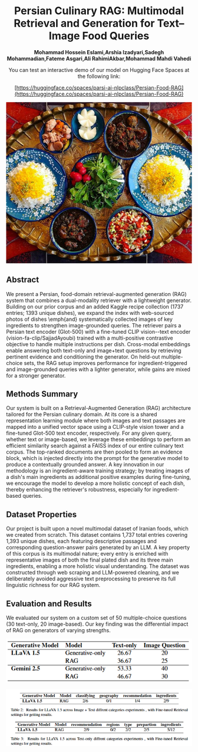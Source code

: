 
<div align="center">

# Persian Culinary RAG: Multimodal Retrieval and Generation for Text–Image Food Queries

**Mohammad Hossein Eslami,Arshia Izadyari,Sadegh Mohammadian,Fateme Asgari,Ali RahimiAkbar,Mohammad Mahdi Vahedi**

You can test an interactive demo of our model on Hugging Face Spaces at the following link:

[https://huggingface.co/spaces/parsi-ai-nlpclass/Persian-Food-RAG](https://huggingface.co/spaces/parsi-ai-nlpclass/Persian-Food-RAG)

![Results](https://github.com/NLP-Final-Projects/Food_rag_3/blob/main/assets/abs.jpg)



</div>



## Abstract

We present a Persian, food-domain retrieval-augmented generation (RAG) system that combines a dual-modality retriever with a lightweight generator. Building on our prior corpus and an added Kaggle recipe collection (1737 entries; 1393 unique dishes), we expand the index with web-sourced photos of dishes \emph{and} systematically collected images of key ingredients to strengthen image-grounded queries. The retriever pairs a Persian text encoder (Glot-500) with a fine-tuned CLIP vision--text encoder (vision-fa-clip/SajjadAyoubi) trained with a multi-positive contrastive objective to handle multiple instructions per dish. Cross-modal embeddings enable answering both text-only and image+text questions by retrieving pertinent evidence and conditioning the generator. On held-out multiple-choice sets, the RAG setup improves performance for ingredient-triggered and image-grounded queries with a lighter generator, while gains are mixed for a stronger generator.

## Methods Summary

Our system is built on a Retrieval-Augmented Generation (RAG) architecture tailored for the Persian culinary domain. At its core is a shared representation learning module where both images and text passages are mapped into a unified vector space using a CLIP-style vision tower and a fine-tuned Glot-500 text encoder, respectively. For any given query, whether text or image-based, we leverage these embeddings to perform an efficient similarity search against a FAISS index of our entire culinary text corpus. The top-ranked documents are then pooled to form an evidence block, which is injected directly into the prompt for the generative model to produce a contextually grounded answer. A key innovation in our methodology is an ingredient-aware training strategy; by treating images of a dish's main ingredients as additional positive examples during fine-tuning, we encourage the model to develop a more holistic concept of each dish, thereby enhancing the retriever's robustness, especially for ingredient-based queries.

## Dataset Properties
Our project is built upon a novel multimodal dataset of Iranian foods, which we created from scratch. This dataset contains 1,737 total entries covering 1,393 unique dishes, each featuring descriptive passages and corresponding question-answer pairs generated by an LLM. A key property of this corpus is its multimodal nature; every entry is enriched with representative images of both the final plated dish and its three main ingredients, enabling a more holistic visual understanding. The dataset was constructed through web scraping and LLM-powered cleaning, and we deliberately avoided aggressive text preprocessing to preserve its full linguistic richness for our RAG system.


## Evaluation and Results
We evaluated our system on a custom set of 50 multiple-choice questions (30 text-only, 20 image-based). Our key finding was the differential impact of RAG on generators of varying strengths.

<div align="center">
   
![Results](https://github.com/NLP-Final-Projects/Food_rag_3/blob/main/assets/results.png)

![Results](https://github.com/NLP-Final-Projects/Food_rag_3/blob/main/assets/result2.png)

</div>




